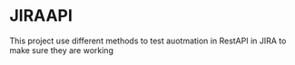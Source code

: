 # JIRAAPI
This project use different methods to test auotmation in RestAPI in JIRA to make sure they are working
